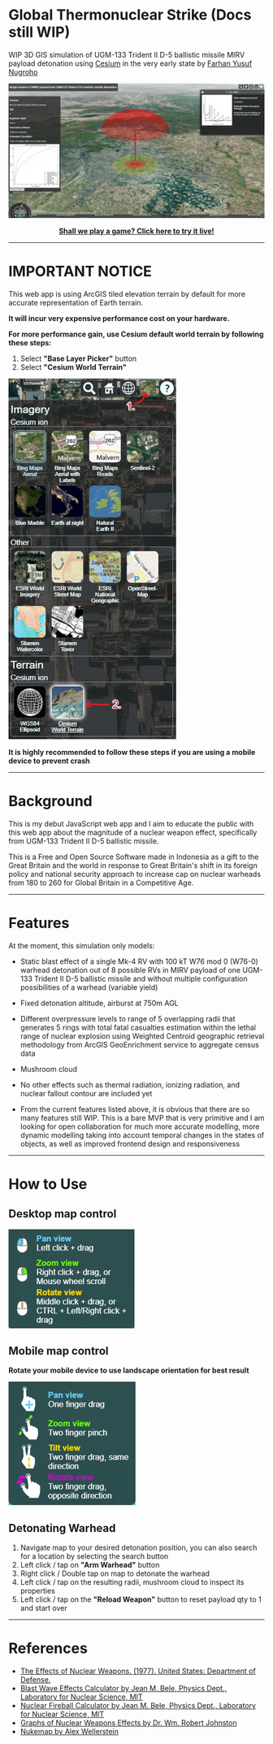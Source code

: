 # Global Thermonuclear Strike (Docs still WIP)
WIP 3D GIS simulation of UGM-133 Trident II D-5 ballistic missile MIRV payload detonation using [Cesium](https://cesium.com/) in the very early state by [Farhan Yusuf Nugroho](https://farhanyusufnugroho.com/)

![main](https://raw.githubusercontent.com/farhannysf/global-thermonuclear-strike/main/assets/docs/main.png)

<p align="center">
  <a href="https://global-thermonuclear-strike.netlify.app/"><b>Shall we play a game? Click here to try it live!</b></a>
</p>

---

# IMPORTANT NOTICE
This web app is using ArcGIS tiled elevation terrain by default for more accurate representation of Earth terrain. 

**It will incur very expensive performance cost on your hardware.** 

**For more performance gain, use Cesium default world terrain by following these steps:**

1. Select **"Base Layer Picker"** button
2. Select **"Cesium World Terrain"**

![cesium-world-terrain](https://raw.githubusercontent.com/farhannysf/global-thermonuclear-strike/main/assets/docs/cesium-world-terrain.png)

**It is highly recommended to follow these steps if you are using a mobile device to prevent crash**

---

# Background

This is my debut JavaScript web app and I aim to educate the public with this web app about the magnitude of a nuclear weapon effect, specifically from UGM-133 Trident II D-5 ballistic missile. 

This is a Free and Open Source Software made in Indonesia as a gift to the Great Britain and the world in response to Great Britain's shift in its foreign policy and national security approach to increase cap on nuclear warheads from 180 to 260 for Global Britain in a Competitive Age. 

---

# Features
At the moment, this simulation only models:

* Static blast effect of a single Mk-4 RV with 100 kT W76 mod 0 (W76-0) warhead detonation out of 8 possible RVs in MIRV payload of one UGM-133 Trident II D-5 ballistic missile and without multiple configuration possibilities of a warhead (variable yield)

* Fixed detonation altitude, airburst at 750m AGL

* Different overpressure levels to range of 5 overlapping radii that generates 5 rings with total fatal casualties estimation within the lethal range of nuclear explosion using Weighted Centroid geographic retrieval methodology from ArcGIS GeoEnrichment service to aggregate census data

* Mushroom cloud

* No other effects such as thermal radiation, ionizing radiation, and nuclear fallout contour are included yet

* From the current features listed above, it is obvious that there are so many features still WIP. This is a bare MVP that is very primitive and I am looking for open collaboration for much more accurate modelling, more dynamic modelling taking into account temporal changes in the states of objects, as well as improved frontend design and responsiveness

---

# How to Use
## Desktop map control
![desktop-control](https://raw.githubusercontent.com/farhannysf/global-thermonuclear-strike/main/assets/docs/desktop-control.png)
## Mobile map control
**Rotate your mobile device to use landscape orientation for best result**

![mobile-control](https://raw.githubusercontent.com/farhannysf/global-thermonuclear-strike/main/assets/docs/mobile-control.png)
## Detonating Warhead
1. Navigate map to your desired detonation position, you can also search for a location by selecting the search button
2. Left click / tap on **"Arm Warhead"** button
3. Right click / Double tap on map to detonate the warhead
4. Left click / tap on the resulting radii, mushroom cloud to inspect its properties
5. Left click / tap on the **"Reload Weapon"** button to reset payload qty to 1 and start over

---

# References
* [The Effects of Nuclear Weapons. (1977). United States: Department of Defense.](https://www.dtra.mil/Portals/61/Documents/NTPR/4-Rad_Exp_Rpts/36_The_Effects_of_Nuclear_Weapons.pdf)
* [Blast Wave Effects Calculator by Jean M. Bele, Physics Dept., Laboratory for Nuclear Science, MIT](https://nuclearweaponsedproj.mit.edu/Node/104)
* [Nuclear Fireball Calculator by Jean M. Bele, Physics Dept., Laboratory for Nuclear Science, MIT](https://nuclearweaponsedproj.mit.edu/Node/105)
* [Graphs of Nuclear Weapons Effects by Dr. Wm. Robert Johnston](http://www.johnstonsarchive.net/nuclear/nukgr3.pdf)
* [Nukemap by Alex Wellerstein](https://nuclearsecrecy.com/nukemap/)
